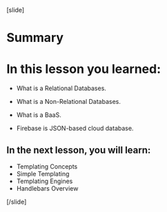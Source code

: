 [slide]

# Summary

# In this lesson you learned:

- What is a Relational Databases.

- What is a Non-Relational Databases.

- What is a BaaS.

- Firebase is JSON-based cloud database.

## In the next lesson, you will learn:

- Templating Concepts
- Simple Templating
- Templating Engines
- Handlebars Overview

[/slide]